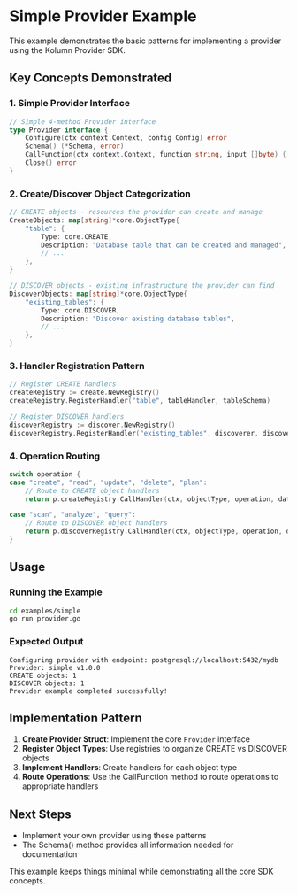 # Simple Provider Example

This example demonstrates the basic patterns for implementing a provider using the Kolumn Provider SDK.

## Key Concepts Demonstrated

### 1. **Simple Provider Interface**
```go
// Simple 4-method Provider interface
type Provider interface {
    Configure(ctx context.Context, config Config) error
    Schema() (*Schema, error)
    CallFunction(ctx context.Context, function string, input []byte) ([]byte, error)
    Close() error
}
```

### 2. **Create/Discover Object Categorization**
```go
// CREATE objects - resources the provider can create and manage
CreateObjects: map[string]*core.ObjectType{
    "table": {
        Type: core.CREATE,
        Description: "Database table that can be created and managed",
        // ...
    },
}

// DISCOVER objects - existing infrastructure the provider can find
DiscoverObjects: map[string]*core.ObjectType{
    "existing_tables": {
        Type: core.DISCOVER, 
        Description: "Discover existing database tables",
        // ...
    },
}
```

### 3. **Handler Registration Pattern**
```go
// Register CREATE handlers
createRegistry := create.NewRegistry()
createRegistry.RegisterHandler("table", tableHandler, tableSchema)

// Register DISCOVER handlers  
discoverRegistry := discover.NewRegistry()
discoverRegistry.RegisterHandler("existing_tables", discoverer, discoverySchema)
```

### 4. **Operation Routing**
```go
switch operation {
case "create", "read", "update", "delete", "plan":
    // Route to CREATE object handlers
    return p.createRegistry.CallHandler(ctx, objectType, operation, data)

case "scan", "analyze", "query": 
    // Route to DISCOVER object handlers
    return p.discoverRegistry.CallHandler(ctx, objectType, operation, data)
}
```

## Usage

### Running the Example
```bash
cd examples/simple
go run provider.go
```

### Expected Output
```
Configuring provider with endpoint: postgresql://localhost:5432/mydb
Provider: simple v1.0.0
CREATE objects: 1
DISCOVER objects: 1
Provider example completed successfully!
```

## Implementation Pattern

1. **Create Provider Struct**: Implement the core `Provider` interface
2. **Register Object Types**: Use registries to organize CREATE vs DISCOVER objects
3. **Implement Handlers**: Create handlers for each object type
4. **Route Operations**: Use the CallFunction method to route operations to appropriate handlers

## Next Steps

- Implement your own provider using these patterns
- The Schema() method provides all information needed for documentation

This example keeps things minimal while demonstrating all the core SDK concepts.